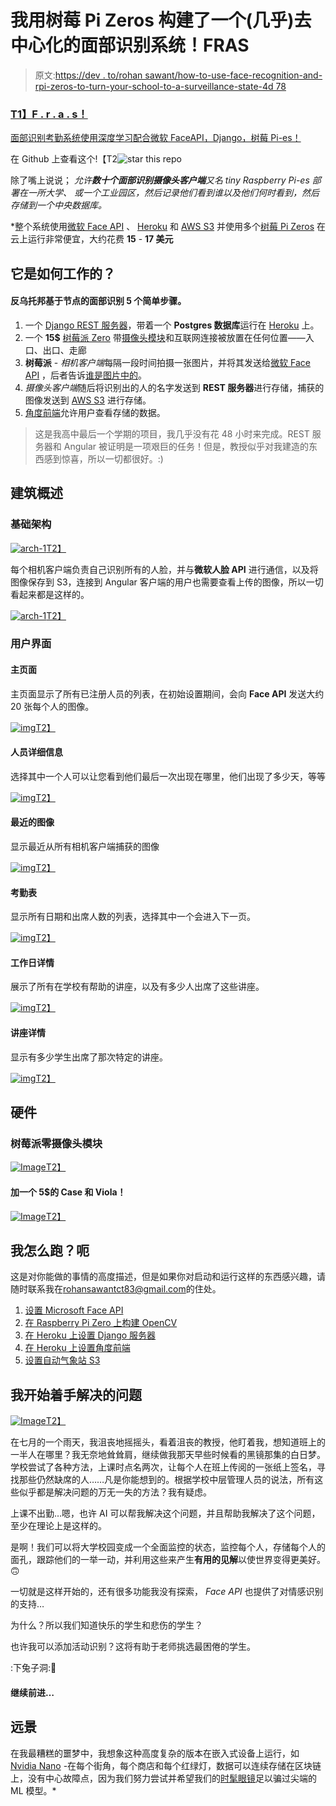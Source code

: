 # 我用树莓 Pi Zeros 构建了一个(几乎)去中心化的面部识别系统！FRAS

> 原文:[https://dev . to/rohan sawant/how-to-use-face-recognition-and-rpi-zeros-to-turn-your-school-to-a-surveillance-state-4d 78](https://dev.to/rohansawant/how-to-use-facial-recognition-and-rpi-zeros-to-turn-your-school-into-a-surveillance-state-4d78)

### [T1】F . r . a . s！](#fras)

[面部识别考勤系统使用深度学习配合微软 FaceAPI，Django，树莓 Pi-es！](https://github.com/CT83/Facial-Recognition-Attendance-System)

在 Github 上查看这个!【T2![star this repo](../Images/a0a26d68ad2c604f572ce1df1c767a7e.png)

除了嘴上说说；
*允许**数十个面部识别摄像头客户端**又名 tiny *Raspberry Pi-es* 部署在一所大学、
或一个工业园区，然后记录他们看到谁以及他们何时看到，然后存储到一个中央数据库。*

 *整个系统使用[微软 Face API](https://azure.microsoft.com/en-us/services/cognitive-services/face) 、 [Heroku](https://fras-1.herokuapp.com) 和 [AWS S3](https://aws.amazon.com/s3) 并使用多个[树莓 Pi Zeros](https://www.raspberrypi.org/products/raspberry-pi-zero) 在云上运行非常便宜，大约花费 **15** - **17 美元**

## [](#how-does-it-work)它是如何工作的？

#### [](#dystopian-nodebased-facial-recognition-in-5-simple-steps)反乌托邦基于节点的面部识别 5 个简单步骤。

1.  一个 [Django REST 服务器](https://github.com/CT83/Facial-Recognition-Attendance-System/tree/master/django-server)，带着一个 **Postgres 数据库**运行在 [Heroku](https://fras-1.herokuapp.com) 上。
2.  一个 **15$** [树莓派 Zero](https://www.raspberrypi.org/products/raspberry-pi-zero) 带[摄像头模块](https://www.raspberrypi.org/products/camera-module-v2)和互联网连接被放置在任何位置——入口、出口、走廊
3.  **树莓派** - *相机客户端*每隔一段时间拍摄一张图片，并将其发送给[微软 Face API](https://azure.microsoft.com/en-us/services/cognitive-services/face) ，后者告诉<u>谁是图片中的</u>。
4.  *摄像头客户端*随后将识别出的人的名字发送到 **REST 服务器**进行存储，捕获的图像发送到 [AWS S3](https://aws.amazon.com/s3) 进行存储。
5.  [角度前端](https://fras-ui.herokuapp.com)允许用户查看存储的数据。

> 这是我高中最后一个学期的项目，我几乎没有花 48 小时来完成。REST 服务器和
> Angular 被证明是一项艰巨的任务！但是，教授似乎对我建造的东西感到惊喜，所以一切都很好。:)

## [](#architectural-overview)建筑概述

### [](#basic-architecture)基础架构

[![arch-1](../Images/69e056688cd6879c7f06743706fc6407.png)T2】](https://res.cloudinary.com/practicaldev/image/fetch/s--QxwZkpE0--/c_limit%2Cf_auto%2Cfl_progressive%2Cq_auto%2Cw_880/https://raw.githubusercontent.com/CT83/Facial-Recognition-Attendance-System/master/images/fras-architecture-2.svg)

每个相机客户端负责自己识别所有的人脸，并与**微软人脸 API** 进行通信，以及将图像保存到 S3，连接到 Angular 客户端的用户也需要查看上传的图像，所以一切看起来都是这样的。

[![arch-1](../Images/c1633402a3893d17e80d54e3b7466954.png)T2】](https://res.cloudinary.com/practicaldev/image/fetch/s--PUMsoZy6--/c_limit%2Cf_auto%2Cfl_progressive%2Cq_auto%2Cw_880/https://raw.githubusercontent.com/CT83/Facial-Recognition-Attendance-System/master/images/fras-architecture.svg)

### [](#user-interface)用户界面

#### [](#main-page)主页面

主页面显示了所有已注册人员的列表，在初始设置期间，会向 **Face API** 发送大约 20 张每个人的图像。

[![img](../Images/f3e893ce80d32cf24469c3d8805579cb.png)T2】](https://res.cloudinary.com/practicaldev/image/fetch/s--nOsUHX8q--/c_limit%2Cf_auto%2Cfl_progressive%2Cq_auto%2Cw_880/https://raw.githubusercontent.com/CT83/Facial-Recognition-Attendance-System/master/images/ui-1.jpg)

#### [](#person-details)人员详细信息

选择其中一个人可以让您看到他们最后一次出现在哪里，他们出现了多少天，等等

[![img](../Images/5ac8d792c401d62b3555007e4800116d.png)T2】](https://res.cloudinary.com/practicaldev/image/fetch/s--BxF8NHkk--/c_limit%2Cf_auto%2Cfl_progressive%2Cq_auto%2Cw_880/https://raw.githubusercontent.com/CT83/Facial-Recognition-Attendance-System/master/images/ui-2.jpg)

#### [](#recent-images)最近的图像

显示最近从所有相机客户端捕获的图像

[![img](../Images/79e66bed9ee6ba42fdb3cc01366f5792.png)T2】](https://res.cloudinary.com/practicaldev/image/fetch/s--zTJW758S--/c_limit%2Cf_auto%2Cfl_progressive%2Cq_auto%2Cw_880/https://raw.githubusercontent.com/CT83/Facial-Recognition-Attendance-System/master/images/ui-7.png)

#### [](#attendance-table)考勤表

显示所有日期和出席人数的列表，选择其中一个会进入下一页。

[![img](../Images/1a7702fc6935a546acbbc3f7e0bc536a.png)T2】](https://res.cloudinary.com/practicaldev/image/fetch/s--1u3CkcAF--/c_limit%2Cf_auto%2Cfl_progressive%2Cq_auto%2Cw_880/https://raw.githubusercontent.com/CT83/Facial-Recognition-Attendance-System/master/images/ui-4.png)

#### [](#working-day-details)工作日详情

展示了所有在学校有帮助的讲座，以及有多少人出席了这些讲座。

[![img](../Images/0a0edb475f971c718528d69ed0fc9490.png)T2】](https://res.cloudinary.com/practicaldev/image/fetch/s--lx7oHNKO--/c_limit%2Cf_auto%2Cfl_progressive%2Cq_auto%2Cw_880/https://raw.githubusercontent.com/CT83/Facial-Recognition-Attendance-System/master/images/ui-5.png)

#### [](#lecture-details)讲座详情

显示有多少学生出席了那次特定的讲座。

[![img](../Images/dffc1388c337f531c51896660824eafc.png)T2】](https://res.cloudinary.com/practicaldev/image/fetch/s--aweoeSRx--/c_limit%2Cf_auto%2Cfl_progressive%2Cq_auto%2Cw_880/https://raw.githubusercontent.com/CT83/Facial-Recognition-Attendance-System/master/images/ui-6.png)

## [](#hardware)硬件

### [](#raspberry-pi-zero-camera-module)树莓派零摄像头模块

[![Image](../Images/2242476117af93d8a948f9525d009a5f.png)T2】](https://res.cloudinary.com/practicaldev/image/fetch/s--w-NlhNEP--/c_limit%2Cf_auto%2Cfl_progressive%2Cq_auto%2Cw_880/https://raw.githubusercontent.com/CT83/Facial-Recognition-Attendance-System/master/images/camera-client.JPG)

#### [](#add-a-5-case-and-viola)加一个 5$的 Case 和 Viola！

[![Image](../Images/46e66e4dbda0312619534f6196e9a8f4.png)T2】](https://res.cloudinary.com/practicaldev/image/fetch/s--9aoGcrUv--/c_limit%2Cf_auto%2Cfl_progressive%2Cq_auto%2Cw_880/https://raw.githubusercontent.com/CT83/Facial-Recognition-Attendance-System/master/images/camera-case.jpg)

## [](#how-do-i-run-it-ehh)我怎么跑？呃

这是对你能做的事情的高度描述，但是如果你对启动和运行这样的东西感兴趣，请随时联系我在[rohansawantct83@gmail.com](mailto:rohansawantct83@gmail.com)的住处。

1.  [设置 Microsoft Face API](https://docs.microsoft.com/en-us/azure/cognitive-services/Face/Tutorials/FaceAPIinPythonTutorial)
2.  [在 Raspberry Pi Zero 上构建 OpenCV](https://www.pyimagesearch.com/2015/12/14/installing-opencv-on-your-raspberry-pi-zero)
3.  [在 Heroku 上设置 Django 服务器](https://devcenter.heroku.com/articles/deploying-python)
4.  [在 Heroku 上设置角度前端](https://medium.com/@hellotunmbi/how-to-deploy-angular-application-to-heroku-1d56e09c5147)
5.  [设置自动气象站 S3](https://www.whizlabs.com/blog/aws-s3/)

## [](#problem-that-i-started-out-to-solve)我开始着手解决的问题

[![Image](../Images/6dd3c7dfa4ddbd1ad46ee0ab183dd08b.png)T2】](https://res.cloudinary.com/practicaldev/image/fetch/s--_TByuRpO--/c_limit%2Cf_auto%2Cfl_progressive%2Cq_66%2Cw_880/https://raw.githubusercontent.com/CT83/Facial-Recognition-Attendance-System/master/images/no-success.gif)

在七月的一个雨天，我沮丧地摇摇头，看着沮丧的教授，他盯着我，想知道班上的一半人在哪里？我无奈地耸耸肩，继续做我那天早些时候看的黑镜那集的白日梦。学校尝试了各种方法，上课时点名两次，让每个人在班上传阅的一张纸上签名，寻找那些仍然缺席的人……凡是你能想到的。根据学校中层管理人员的说法，所有这些似乎都是解决问题的万无一失的方法？我有疑虑。

上课不出勤…嗯，也许 AI 可以帮我解决这个问题，并且帮助我解决了这个问题，至少在理论上是这样的。

是啊！我们可以将大学校园变成一个全面监控的状态，监控每个人，存储每个人的面孔，跟踪他们的一举一动，并利用这些来产生**有用的见解**以使世界变得更美好。🙃

一切就是这样开始的，还有很多功能我没有探索， *Face API* 也提供了对情感识别的支持…

为什么？所以我们知道快乐的学生和悲伤的学生？

也许我可以添加活动识别？这将有助于老师挑选最困倦的学生。

:下兔子洞:🐇

#### [](#moving-on)继续前进…

## [](#vision)远景

在我最糟糕的噩梦中，我想象这种高度复杂的版本在嵌入式设备上运行，如 [Nvidia Nano](https://www.nvidia.com/en-us/autonomous-machines/embedded-systems/jetson-nano/) -在每个街角，每个商店和每个红绿灯，数据可以连续存储在区块链上，没有中心故障点，因为我们努力尝试并希望我们的[时髦眼镜](https://www.theverge.com/2016/11/3/13507542/facial-recognition-glasses-trick-impersonate-fool)足以骗过尖端的 ML 模型。*